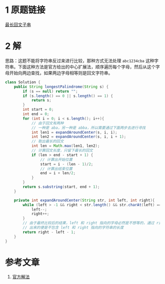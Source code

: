 # 1 原题链接

[最长回文子串](https://leetcode-cn.com/problems/longest-palindromic-substring/)

# 2 解

思路：这题不能将字符串反过来进行比较，那种方式无法处理 `abc1234cba` 这种字符串。下面这种方法是官方给出的中心扩展法，顺序遍历每个字母，然后从这个字母开始向两边查找，如果两边字母相等则是回文字符串。

```java
class Solution {
    public String longestPalindrome(String s) {
        if (s == null) return "";
        if (s.length() == 0 || s.length() == 1) {
            return s;
        }
        int start = 0;
        int end = 0;
        for (int i = 0; i < s.length(); i++){
            // 由于回文有两种
            // 一种是 aba，另一种是 abba，所以需要通过下面两步去进行寻找
            int len1 = expandAroundCenter(s, i, i);
            int len2 = expandAroundCenter(s, i, i + 1);
            // 取出最长的回文
            int len = Math.max(len1, len2);
            // 计算回文长度，只留下最长的回文
            if (len > end - start + 1) {
                // 计算出开始位置
                start = i - (len - 1)/2;
                // 计算出结束位置
                end = i + len/2;
            }
        }
        return s.substring(start, end + 1);
    }

    private int expandAroundCenter(String str, int left, int right){
        while (left > -1 && right < str.length() && str.charAt(left) == str.charAt(right)) {
            left--;
            right++;
        }
        // 由于最终比较后的结果，left 和 right 指向的字母必然是不想等的，通过 right - left - 1 计算
        // 出来的便是不包含 left 和 right 指向的字符串的长度
        return right - left - 1;
    }
}
```

# 参考文章

1. [官方解法](https://leetcode-cn.com/problems/longest-palindromic-substring/solution/zui-chang-hui-wen-zi-chuan-by-leetcode/)